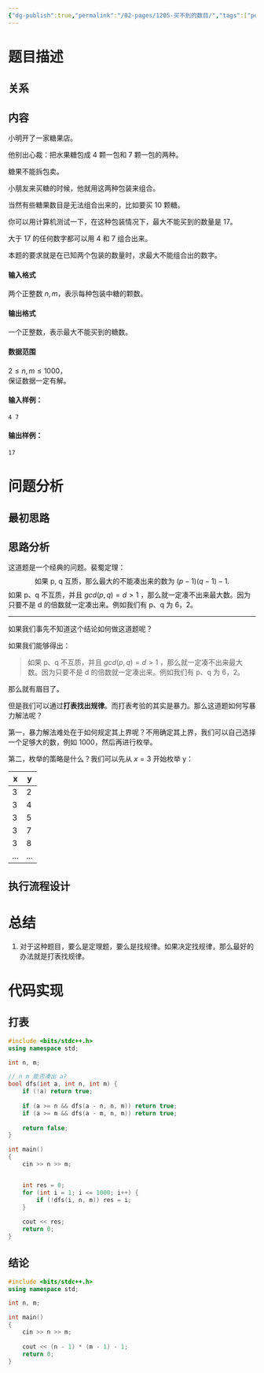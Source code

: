 ```yaml
---
{"dg-publish":true,"permalink":"/02-pages/1205-买不到的数目/","tags":["personal/blog","algorithm/math","algorithm/dp","algorithm/brute-force"]}
---
```



# 题目描述
## 关系

## 内容
小明开了一家糖果店。

他别出心裁：把水果糖包成 4 颗一包和 7 颗一包的两种。

糖果不能拆包卖。

小朋友来买糖的时候，他就用这两种包装来组合。

当然有些糖果数目是无法组合出来的，比如要买 10 颗糖。

你可以用计算机测试一下，在这种包装情况下，最大不能买到的数量是 17。

大于 17 的任何数字都可以用 4 和 7 组合出来。

本题的要求就是在已知两个包装的数量时，求最大不能组合出的数字。

#### 输入格式

两个正整数 $n,m$，表示每种包装中糖的颗数。

#### 输出格式

一个正整数，表示最大不能买到的糖数。

#### 数据范围

$2 \le n,m \le 1000$，  
保证数据一定有解。

#### 输入样例：

```
4 7
```

#### 输出样例：

```
17
```
# 问题分析
## 最初思路

## 思路分析
这道题是一个经典的问题。裴蜀定理：
$$
\text{如果 p, q 互质，那么最大的不能凑出来的数为 } (p-1)(q-1)-1.
$$
如果 p、q 不互质，并且 $\displaystyle gcd(p, q)=d>1$ ，那么就一定凑不出来最大数。因为只要不是 d 的倍数就一定凑出来。例如我们有 p、q 为 6，2。

***
如果我们事先不知道这个结论如何做这道题呢？

如果我们能够得出：
>如果 p、q 不互质，并且 $\displaystyle gcd(p, q)=d>1$ ，那么就一定凑不出来最大数。因为只要不是 d 的倍数就一定凑出来。例如我们有 p、q 为 6，2。

那么就有眉目了。

但是我们可以通过**打表找出规律**。而打表考验的其实是暴力。那么这道题如何写暴力解法呢？

第一，暴力解法难处在于如何规定其上界呢？不用确定其上界，我们可以自己选择一个足够大的数，例如 1000，然后再进行枚举。

第二，枚举的策略是什么？我们可以先从 $\displaystyle x=3$ 开始枚举 y：

| x   | y   |
| --- | --- |
| 3   | 2   |
| 3   | 4   |
| 3   | 5   |
| 3   | 7   |
| 3   | 8   |
| ... | ... |


## 执行流程设计

# 总结
1. 对于这种题目，要么是定理题，要么是找规律。如果决定找规律，那么最好的办法就是打表找规律。
# 代码实现
## 打表
```c++
#include <bits/stdc++.h>
using namespace std;

int n, m;

// n m 能否凑出 a?
bool dfs(int a, int n, int m) {
    if (!a) return true;
    
    if (a >= n && dfs(a - n, n, m)) return true;
    if (a >= m && dfs(a - m, n, m)) return true;
    
    return false;
}

int main()
{
    cin >> n >> m;


    int res = 0;
    for (int i = 1; i <= 1000; i++) {
        if (!dfs(i, n, m)) res = i;
    }
    
    cout << res;
    return 0;
}
```

## 结论
```c++
#include <bits/stdc++.h>
using namespace std;

int n, m;

int main()
{
    cin >> n >> m;
    
    cout << (n - 1) * (m - 1) - 1;
    return 0;
}
```